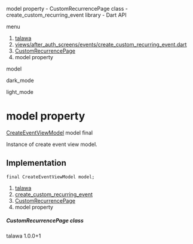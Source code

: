 




model property - CustomRecurrencePage class - create\_custom\_recurring\_event library - Dart API







menu

1. [talawa](../../index.html)
2. [views/after\_auth\_screens/events/create\_custom\_recurring\_event.dart](../../views_after_auth_screens_events_create_custom_recurring_event/views_after_auth_screens_events_create_custom_recurring_event-library.html)
3. [CustomRecurrencePage](../../views_after_auth_screens_events_create_custom_recurring_event/CustomRecurrencePage-class.html)
4. model property

model


dark\_mode

light\_mode




# model property


[CreateEventViewModel](../../view_model_after_auth_view_models_event_view_models_create_event_view_model/CreateEventViewModel-class.html)
model
final

Instance of create event view model.


## Implementation

```
final CreateEventViewModel model;
```

 


1. [talawa](../../index.html)
2. [create\_custom\_recurring\_event](../../views_after_auth_screens_events_create_custom_recurring_event/views_after_auth_screens_events_create_custom_recurring_event-library.html)
3. [CustomRecurrencePage](../../views_after_auth_screens_events_create_custom_recurring_event/CustomRecurrencePage-class.html)
4. model property

##### CustomRecurrencePage class





talawa
1.0.0+1






